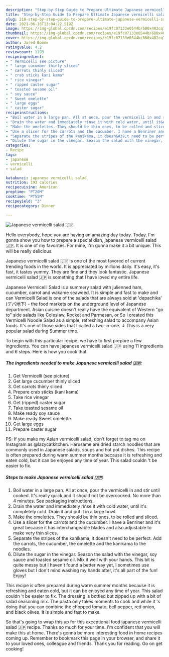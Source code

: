 ```yaml
---
description: "Step-by-Step Guide to Prepare Ultimate Japanese vermicelli salad 🇯🇵"
title: "Step-by-Step Guide to Prepare Ultimate Japanese vermicelli salad 🇯🇵"
slug: 218-step-by-step-guide-to-prepare-ultimate-japanese-vermicelli-salad
date: 2021-06-16T13:04:22.519Z
image: https://img-global.cpcdn.com/recipes/e19fc07133e0544b/680x482cq70/japanese-vermicelli-salad-recipe-main-photo.jpg
thumbnail: https://img-global.cpcdn.com/recipes/e19fc07133e0544b/680x482cq70/japanese-vermicelli-salad-recipe-main-photo.jpg
cover: https://img-global.cpcdn.com/recipes/e19fc07133e0544b/680x482cq70/japanese-vermicelli-salad-recipe-main-photo.jpg
author: Jared Boone
ratingvalue: 4.2
reviewcount: 1193
recipeingredient:
- " Vermicelli see picture"
- " large cucumber thinly sliced"
- " carrots thinly sliced"
- " crab sticks kani kama"
- " rice vinegar"
- " ripped caster sugar"
- " toasted sesame oil"
- " soy sauce"
- " Sweet omelette"
- " large eggs"
- " caster sugar"
recipeinstructions:
- "Boil water in a large pan. All at once, pour the vermicelli in and stir until cooked. It&#39;s really quick and it should not be overcooked. No more than 4 minutes. See packaging instructions."
- "Drain the water and immediately rinse it with cold water, until it&#39;s completely cold. Drain it and put it in a large bowl."
- "Make the omelettes. They should be thin ones, to be rolled and sliced."
- "Use a slicer for the carrots and the cucumber. I have a Benriner and it&#39;s great because it has interchangeable blades and also adjustable to make very thin slices."
- "Separate the stripes of the kanikama, it doesn&#39;t need to be perfect. Add the carrots, the cucumber, the omelette and the kanikama to the noodles."
- "Dilute the sugar in the vinegar. Season the salad with the vinegar, soy sauce and toasted sesame oil. Mix it well with your hands. This bit is quite messy but I haven&#39;t found a better way yet, I sometimes use gloves but I don&#39;t mind washing my hands after, it&#39;s all part of the fun! Enjoy!"
categories:
- Recipe
tags:
- japanese
- vermicelli
- salad

katakunci: japanese vermicelli salad 
nutrition: 193 calories
recipecuisine: American
preptime: "PT20M"
cooktime: "PT55M"
recipeyield: "3"
recipecategory: Dinner

---
```



![Japanese vermicelli salad 🇯🇵](https://img-global.cpcdn.com/recipes/e19fc07133e0544b/680x482cq70/japanese-vermicelli-salad-recipe-main-photo.jpg)

Hello everybody, hope you are having an amazing day today. Today, I'm gonna show you how to prepare a special dish, japanese vermicelli salad 🇯🇵. It is one of my favorites. For mine, I'm gonna make it a bit unique. This will be really delicious.

Japanese vermicelli salad 🇯🇵 is one of the most favored of current trending foods in the world. It is appreciated by millions daily. It's easy, it's fast, it tastes yummy. They are fine and they look fantastic. Japanese vermicelli salad 🇯🇵 is something that I have loved my entire life.

Japanese Vermicelli Salad is a summery salad with julienned ham, cucumber, carrot and wakame seaweed. It is simple and fast to make and can Vermicelli Salad is one of the salads that are always sold at &#39;depachika&#39; (デパ地下) - the food markets on the underground level of Japanese department. Asian cuisine doesn&#39;t really have the equivalent of Western &#34;go to&#34; side salads like Coleslaw, Rocket and Parmesan, or So I created this Vermicelli Noodle Salad as a simple, refreshing salad to accompany Asian foods. It&#39;s one of those sides that I called a two-in-one. ↓ This is a very popular salad during Summer time.


To begin with this particular recipe, we have to first prepare a few ingredients. You can have japanese vermicelli salad 🇯🇵 using 11 ingredients and 6 steps. Here is how you cook that.

<!--inarticleads1-->

##### The ingredients needed to make Japanese vermicelli salad 🇯🇵:

1. Get  Vermicelli (see picture)
1. Get  large cucumber thinly sliced
1. Get  carrots thinly sliced
1. Prepare  crab sticks (kani kama)
1. Take  rice vinegar
1. Get  (ripped) caster sugar
1. Take  toasted sesame oil
1. Make ready  soy sauce
1. Make ready  Sweet omelette
1. Get  large eggs
1. Prepare  caster sugar


PS: If you make my Asian vermicelli salad, don&#39;t forget to tag me on Instagram as @lazycatkitchen. Harusame are dried starch noodles that are commonly used in Japanese salads, soups and hot pot dishes. This recipe is often prepared during warm summer months because it is refreshing and eaten cold, but it can be enjoyed any time of year. This salad couldn &#39;t be easier to fix. 

<!--inarticleads2-->

##### Steps to make Japanese vermicelli salad 🇯🇵:

1. Boil water in a large pan. All at once, pour the vermicelli in and stir until cooked. It&#39;s really quick and it should not be overcooked. No more than 4 minutes. See packaging instructions.
1. Drain the water and immediately rinse it with cold water, until it&#39;s completely cold. Drain it and put it in a large bowl.
1. Make the omelettes. They should be thin ones, to be rolled and sliced.
1. Use a slicer for the carrots and the cucumber. I have a Benriner and it&#39;s great because it has interchangeable blades and also adjustable to make very thin slices.
1. Separate the stripes of the kanikama, it doesn&#39;t need to be perfect. Add the carrots, the cucumber, the omelette and the kanikama to the noodles.
1. Dilute the sugar in the vinegar. Season the salad with the vinegar, soy sauce and toasted sesame oil. Mix it well with your hands. This bit is quite messy but I haven&#39;t found a better way yet, I sometimes use gloves but I don&#39;t mind washing my hands after, it&#39;s all part of the fun! Enjoy!


This recipe is often prepared during warm summer months because it is refreshing and eaten cold, but it can be enjoyed any time of year. This salad couldn &#39;t be easier to fix. The dressing is bottled but zipped up with a bit of salad seasoning mix. The pasta only takes moments to cook and while it &#39;s doing that you can combine the chopped tomato, bell pepper, red onion, and black olives. It is simple and fast to make. 

So that's going to wrap this up for this exceptional food japanese vermicelli salad 🇯🇵 recipe. Thanks so much for your time. I'm confident that you will make this at home. There's gonna be more interesting food in home recipes coming up. Remember to bookmark this page in your browser, and share it to your loved ones, colleague and friends. Thank you for reading. Go on get cooking!
